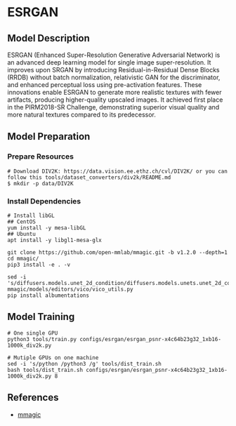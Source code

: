 # ESRGAN

## Model Description

ESRGAN (Enhanced Super-Resolution Generative Adversarial Network) is an advanced deep learning model for single image
super-resolution. It improves upon SRGAN by introducing Residual-in-Residual Dense Blocks (RRDB) without batch
normalization, relativistic GAN for the discriminator, and enhanced perceptual loss using pre-activation features. These
innovations enable ESRGAN to generate more realistic textures with fewer artifacts, producing higher-quality upscaled
images. It achieved first place in the PIRM2018-SR Challenge, demonstrating superior visual quality and more natural
textures compared to its predecessor.

## Model Preparation

### Prepare Resources

```shell
# Download DIV2K: https://data.vision.ee.ethz.ch/cvl/DIV2K/ or you can follow this tools/dataset_converters/div2k/README.md
$ mkdir -p data/DIV2K
```

### Install Dependencies

```shell
# Install libGL
## CentOS
yum install -y mesa-libGL
## Ubuntu
apt install -y libgl1-mesa-glx

git clone https://github.com/open-mmlab/mmagic.git -b v1.2.0 --depth=1
cd mmagic/
pip3 install -e . -v

sed -i 's/diffusers.models.unet_2d_condition/diffusers.models.unets.unet_2d_condition/g' mmagic/models/editors/vico/vico_utils.py
pip install albumentations
```

## Model Training

```shell
# One single GPU
python3 tools/train.py configs/esrgan/esrgan_psnr-x4c64b23g32_1xb16-1000k_div2k.py

# Mutiple GPUs on one machine
sed -i 's/python /python3 /g' tools/dist_train.sh
bash tools/dist_train.sh configs/esrgan/esrgan_psnr-x4c64b23g32_1xb16-1000k_div2k.py 8
```

## References

- [mmagic](https://github.com/open-mmlab/mmagic)
